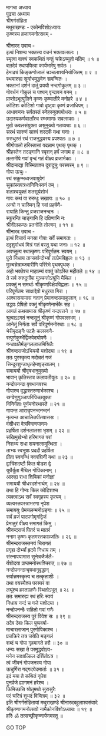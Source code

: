 मागचा अध्याय  
पुढचा अध्याय  
श्रीगर्गसंहिता  
मथुराखण्डः - एकोनविंशोऽध्यायः  
कृष्णस्य व्रजागमनोत्सवम् -  
  
श्रीनारद उवाच -  
इत्थं निशम्य भक्तस्य वचनं भक्तवत्सलः ।  
स्मृत्वा वाक्यं स्वकथितं गन्तुं चक्रेऽच्युतो मतिम् ॥ १ ॥  
बलदेवं स्थापयित्वा कार्यभारेषु सर्वतः ।  
हेमाढ्यं किङ्कणोजालं चञ्चलाश्वनियोजितम् ॥ २ ॥  
रथमारुह्य सूर्याभमुद्धवेन समन्वितः ।  
भक्तानां दर्शनं दातुं प्रययौ नन्दगोकुलम् ॥ ३ ॥  
गोवर्धनं गोकुलं च पश्यन् वृन्दावनं वनम् ।  
प्राप्तोऽभूत्पुलिने कृष्णः कृष्णातीरे मनोहरे ॥ ४ ॥  
कोटिशः कोटिशो गावो दृष्ट्वा कृष्णं व्रजाधिपम् ।  
आधावन्त्यः सर्वतस्तं स्नेहस्नुतपयोधराः ॥ ५ ॥  
उदास्यकर्णवालाँश्च रम्भमाणाः सवत्सकाः ।  
मुखे कवलसंयुक्ता अश्रुमुख्यो गतव्यथाः ॥ ६ ॥  
सरथं सारुणं साश्वं शरदर्कं यथा घनाः ।  
रुरुधुस्तं रथं राजनुद्धवस्य प्रपश्यतः ॥ ७ ॥  
श्रीगोपालो हरिस्तासां वदन्नाम पृथक् पृथक् ।  
श्रीहस्तेन तदङ्गानि स्पृशन् हर्षं जगाम ह ॥ ८ ॥  
तत्समीपे गवां वृन्दं गतं वीक्ष्य व्रजार्भकाः ।  
श्रीदामाद्या विस्मिताश्च दूरादूचुः परस्परम् ॥ ९ ॥  
गोपा ऊचुः -  
रथं सकुम्भध्वजवायुवेगं  
     सुकांस्यपत्रध्वनिनिःस्वनं तम् ।  
शताश्वयुक्तं शतसूर्यशोभं  
     गावः कथं वा रुरुधुः सखायः ॥ १० ॥  
अन्यो न चास्मिन् हि गवां प्रहर्षणै-  
     रायाति किन्तु व्रजराजनन्दनः ।  
स्फुरन्ति चाङ्गानि हि दक्षिणानि नः  
     श्रीनीलकण्ठः प्रतनोति तोरणम् ॥ ११ ॥  
श्रीनारद उवाच -  
इत्थं विचार्य मनसा गोपाः सर्वे समागताः ।  
ददृशुर्माधवं मित्रं गतं वस्तु यथा जनाः ॥ १२ ॥  
अवप्लुत्य रथात्कृष्णः परिपूर्णतमः स्वयम् ।  
पुरो निधाय तान्सर्वान्दोर्भ्यां तत्प्रेमविह्वलः ॥ १३ ॥  
मुञ्चन्नेत्राब्जवारीणि परिरेभे पृथक्पृथक् ।  
अहो भक्तेश्च माहात्म्यं वक्तुं कोऽस्ति महीतले ॥ १४ ॥  
ते सर्व रुरुदुर्गोपा मुञ्चन्तोऽश्रूणि मैथिल ।  
प्रवक्तुं न समर्थाः श्रीकृष्णविक्षेपविह्वलाः ॥ १५ ॥  
परिपूर्णतमः साक्षाद्देवो मधुरया गिरा ।  
आश्वासयामास नतान् प्रेमानन्दसमाकुलान् ॥ १६ ॥  
उद्धवः प्रेषितो वक्तुं श्रीकृष्णेनार्भकैः सह ।  
आगतं कथयामास श्रीकृष्णं नन्दपत्तने ॥ १७ ॥  
श्रुत्वाऽऽगतं नन्दसूनुं श्रीकृष्णं गोपवल्लभम् ।  
आनेतुं निर्गताः सर्वे परिपूर्णमनोरथाः ॥ १८ ॥  
भेरीमृदङ्गैः पटहैः कलस्वनै-  
     रत्पूर्णकुम्भैर्द्विजवेदघोषणैः ।  
गन्धाक्षतैर्मङ्गललाजमिश्रितैः  
     श्रीनन्दराजोऽभिययौ यशोदया ॥ १९ ॥  
ततः पुरस्कृत्य मदोन्नतं गजं  
     सिन्दूरशुण्डाधृतहेमशृङ्खलम् ।  
समाययौ श्रीवृषभानुमुख्यो  
     भावान् कृतिस्तत्र कलावतीयुतः ॥ २० ॥  
नन्दोपनन्दा वृषभानवश्च  
     गोपाश्च वृद्धास्तरुणार्भकाश्च ।  
स्रग्वेणुगुञ्जापरिपिच्छयुक्ता  
     विनिर्गताः पूर्णमनोरथास्ते ॥ २१ ॥  
गायन्त आरान्नृपनन्दनन्दनं  
     नृत्यन्त आचालितपीतवाससः ।  
वंशीधरा वेत्रविषाणपाणयः  
     प्रहर्षिता दर्शनलालसा भृशम् ॥ २२ ॥  
सखिमुखेभ्यो हरिमागतं परां  
     निशभ्य राधा शयनात्समुत्थिता ।  
ताभ्यः स्वभूषाः प्रददौ प्रहर्षिता  
     प्रीता स्वगन्धिं नवपद्मिनी यथा ॥ २३ ॥  
द्वात्रिंशदष्टौ किल षोडश द्वे  
     यूथैर्युता मैथिल गोपिकानाम् ।  
आरुह्य राधा शिबिकां मनोज्ञां  
     समाययौ श्रीधरदर्शनार्थम् ॥ २४ ॥  
तथा हि गोप्यः किल कोटिशश्च  
     त्यक्त्वाऽथ सर्वं स्वगृहस्य कृत्यम् ।  
व्यत्यस्तवस्त्राभरणा नृपेश  
     समाययुः प्रेमचलन्मनोऽङ्गाः ॥ २५ ॥  
सर्वं व्रजं पादपगोमृगद्विजं  
     प्रेमातुरं वीक्ष्य समागतं किमु ।  
श्रीनन्दराजं पितरं च मातरं  
     ननाम कृष्णः कृतमस्तकाञ्जलिः ॥ २६ ॥  
श्रीनन्दराजस्तनयं चिरागतं  
     प्रगृह्य दोर्भ्यां हृदये निधाय तम् ।  
संस्नापयामास सुनेत्रजैर्जलै-  
     र्यशोदया प्राप्तमनोरथश्चिरात् ॥ २७ ॥  
नन्दोपनन्दान्वृषभानुवृद्धान्  
     सर्वान्नमस्कृत्य च तत्कृताशीः ।  
तथा वयस्यैश्च परस्परं वा  
     लघूंश्च हस्तग्रहणैः स्थितोऽभूत् ॥ २८ ॥  
ततः समारुह्य रथं हरिः स्वयं  
     निधाय नन्दं च गजे यशोदया ।  
नन्दोपनन्दैः सहितो गवां गणैः  
     श्रीनन्दराजस्य पुरं विवेश सः ॥ २९ ॥  
तदैव देवाः किल पुष्पवर्षा-  
     माचारलाजान् पुरगोपिकाश्च ।  
प्रचक्रिरे तत्र जयेति मङ्गलं  
     शब्दं च गोपा गृहमागते हरौ ॥ ३० ॥  
धन्यः सखा ते परमुद्धवोऽय-  
     मनेन साक्षात्किल दर्शितोऽत्र ।  
त्वं जीवनं गोपजनस्य गोपा  
     ऊचुर्गिरा गद्‌गदयेदमार्ताः ॥ ३१ ॥  
इदं मया ते कथितं नृपेश  
     पुनर्व्रजे ह्यागमनं हरेश्च ।  
किमिच्छसि श्रोतुमथो सुरासुरैः  
     परं चरित्रं शुभदं विचित्रम् ॥ ३२ ॥  
इति श्रीगर्गसंहितायां मथुराखण्डे श्रीनारदबहुलाश्वसंवादे  
श्रीकृष्णागमनोत्सवो नामैकोनविंशोऽध्यायः ॥ १९ ॥  
हरिः ॐ तत्सच्छ्रीकृष्णार्पणमस्तु ॥  
  
GO TOP
